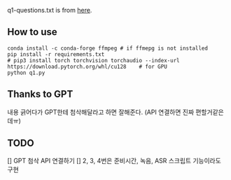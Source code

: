 q1-questions.txt is from [here](https://gist.github.com/mdibaiee/6a181163a06432f0785ccb1894b05ede).

## How to use
```
conda install -c conda-forge ffmpeg # if ffmepg is not installed
pip install -r requirements.txt
# pip3 install torch torchvision torchaudio --index-url https://download.pytorch.org/whl/cu128    # for GPU
python q1.py
```

## Thanks to GPT
내용 긁어다가 GPT한테 첨삭해달라고 하면 잘해준다.
(API 연결하면 진짜 편할거같은데ㅠ)

## TODO
[] GPT 첨삭 API 연결하기
[] 2, 3, 4번은 준비시간, 녹음, ASR 스크립트 기능이라도 구현